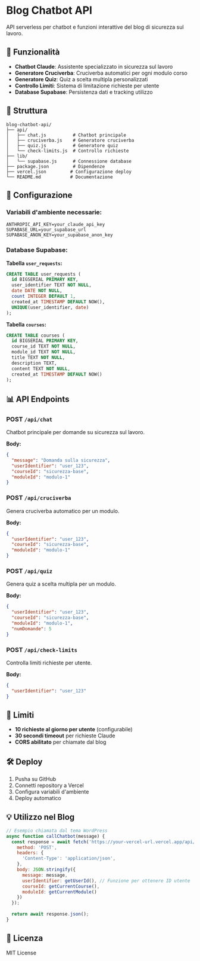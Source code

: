 # Blog Chatbot API

API serverless per chatbot e funzioni interattive del blog di sicurezza sul lavoro.

## 🚀 Funzionalità

- **Chatbot Claude**: Assistente specializzato in sicurezza sul lavoro
- **Generatore Cruciverba**: Cruciverba automatici per ogni modulo corso
- **Generatore Quiz**: Quiz a scelta multipla personalizzati
- **Controllo Limiti**: Sistema di limitazione richieste per utente
- **Database Supabase**: Persistenza dati e tracking utilizzo

## 📁 Struttura

```
blog-chatbot-api/
├── api/
│   ├── chat.js          # Chatbot principale
│   ├── cruciverba.js    # Generatore cruciverba
│   ├── quiz.js          # Generatore quiz
│   └── check-limits.js  # Controllo richieste
├── lib/
│   └── supabase.js      # Connessione database
├── package.json         # Dipendenze
├── vercel.json         # Configurazione deploy
└── README.md           # Documentazione
```

## 🔧 Configurazione

### Variabili d'ambiente necessarie:

```env
ANTHROPIC_API_KEY=your_claude_api_key
SUPABASE_URL=your_supabase_url
SUPABASE_ANON_KEY=your_supabase_anon_key
```

### Database Supabase:

**Tabella `user_requests`:**
```sql
CREATE TABLE user_requests (
  id BIGSERIAL PRIMARY KEY,
  user_identifier TEXT NOT NULL,
  date DATE NOT NULL,
  count INTEGER DEFAULT 1,
  created_at TIMESTAMP DEFAULT NOW(),
  UNIQUE(user_identifier, date)
);
```

**Tabella `courses`:**
```sql
CREATE TABLE courses (
  id BIGSERIAL PRIMARY KEY,
  course_id TEXT NOT NULL,
  module_id TEXT NOT NULL,
  title TEXT NOT NULL,
  description TEXT,
  content TEXT NOT NULL,
  created_at TIMESTAMP DEFAULT NOW()
);
```

## 📊 API Endpoints

### POST `/api/chat`
Chatbot principale per domande su sicurezza sul lavoro.

**Body:**
```json
{
  "message": "Domanda sulla sicurezza",
  "userIdentifier": "user_123",
  "courseId": "sicurezza-base",
  "moduleId": "modulo-1"
}
```

### POST `/api/cruciverba`
Genera cruciverba automatico per un modulo.

**Body:**
```json
{
  "userIdentifier": "user_123",
  "courseId": "sicurezza-base", 
  "moduleId": "modulo-1"
}
```

### POST `/api/quiz`
Genera quiz a scelta multipla per un modulo.

**Body:**
```json
{
  "userIdentifier": "user_123",
  "courseId": "sicurezza-base",
  "moduleId": "modulo-1",
  "numDomande": 5
}
```

### POST `/api/check-limits`
Controlla limiti richieste per utente.

**Body:**
```json
{
  "userIdentifier": "user_123"
}
```

## 🚨 Limiti

- **10 richieste al giorno per utente** (configurabile)
- **30 secondi timeout** per richieste Claude
- **CORS abilitato** per chiamate dal blog

## 🛠️ Deploy

1. Pusha su GitHub
2. Connetti repository a Vercel
3. Configura variabili d'ambiente
4. Deploy automatico

## 💡 Utilizzo nel Blog

```javascript
// Esempio chiamata dal tema WordPress
async function callChatbot(message) {
  const response = await fetch('https://your-vercel-url.vercel.app/api/chat', {
    method: 'POST',
    headers: {
      'Content-Type': 'application/json',
    },
    body: JSON.stringify({
      message: message,
      userIdentifier: getUserId(), // Funzione per ottenere ID utente
      courseId: getCurrentCourse(),
      moduleId: getCurrentModule()
    })
  });
  
  return await response.json();
}
```

## 📄 Licenza

MIT License
